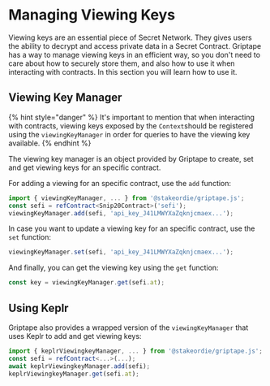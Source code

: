 # Managing Viewing Keys

Viewing keys are an essential piece of Secret Network. They gives users the ability to decrypt and access private data in a Secret Contract. Griptape has a way to manage viewing keys in an efficient way, so you don't need to care about how to securely store them, and also how to use it when interacting with contracts. In this section you will learn how to use it.

## Viewing Key Manager

{% hint style="danger" %}
It's important to mention that when interacting with contracts, viewing keys exposed by the `Context`should be registered using the `viewingKeyManager` in order for queries to have the viewing key available.
{% endhint %}

The viewing key manager is an object provided by Griptape to create, set and get viewing keys for an specific contract.

For adding a viewing for an specific contract, use the `add` function:

```ts
import { viewingKeyManager, ... } from '@stakeordie/griptape.js';
const sefi = refContract<Snip20Contract>('sefi');
viewingKeyManager.add(sefi, 'api_key_J41LMWYXaZqknjcmaex...');
```

In case you want to update a viewing key for an specific contract, use the `set` function:

```ts
viewingKeyManager.set(sefi, 'api_key_J41LMWYXaZqknjcmaex...');
```

And finally, you can get the viewing key using the `get` function:

```ts
const key = viewingKeyManager.get(sefi.at);
```

## Using Keplr

Griptape also provides a wrapped version of the `viewingKeyManager` that uses Keplr to add and get viewing keys:

```ts
import { keplrViewingkeyManager, ... } from '@stakeordie/griptape.js';
const sefi = refContract<...>(...);
await keplrViewingkeyManager.add(sefi);
keplrViewingkeyManager.get(sefi.at);
```
